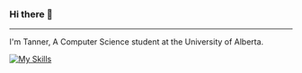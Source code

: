 ### Hi there 👋
---
I'm Tanner, A Computer Science student at the University of Alberta.

[![My Skills](https://skillicons.dev/icons?i=js,ts,html,css,react,tailwind,python,c,discord,sqlite)](https://skillicons.dev)


<!--
**Tanrrr/Tanrrr** is a ✨ _special_ ✨ repository because its `README.md` (this file) appears on your GitHub profile.

Here are some ideas to get you started:

- 🔭 I’m currently working on ...
- 🌱 I’m currently learning ...
- 👯 I’m looking to collaborate on ...
- 🤔 I’m looking for help with ...
- 💬 Ask me about ...
- 📫 How to reach me: ...
- 😄 Pronouns: ...
- ⚡ Fun fact: ...
-->

